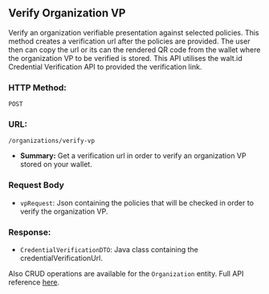 ## Verify Organization VP
Verify an organization verifiable presentation against selected policies. This method creates a verification url after the policies are provided. The user then can copy the url or its can the rendered QR code from the wallet where the organization VP to be verified is stored. This API utilises the walt.id Credential Verification API to provided the verification link. 

### **HTTP Method:**
`POST`

### **URL:**
`/organizations/verify-vp`

 - **Summary:** Get a verification url in order to verify an organization VP stored on your wallet.

### Request Body
- `vpRequest`: Json containing the policies that will be checked in order to verify the organization VP.
### Response:
- `CredentialVerificationDTO`: Java class containing the credentialVerificationUrl.

Also CRUD operations are available for the `Organization` entity. Full API reference [here](https://dev.proven-ai.ctrlspace.dev/proven-ai/api/v1/swagger-ui/index.html#/Registered%20Organizations).
